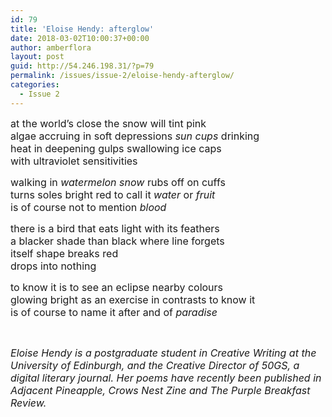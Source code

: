 ```yaml
---
id: 79
title: 'Eloise Hendy: afterglow'
date: 2018-03-02T10:00:37+00:00
author: amberflora
layout: post
guid: http://54.246.198.31/?p=79
permalink: /issues/issue-2/eloise-hendy-afterglow/
categories:
  - Issue 2
---
```

<span style="font-size: 12pt;">at the world’s close the snow will tint pink</span>  
 <span style="font-size: 12pt;">algae accruing in soft depressions <em>sun cups</em> drinking</span>  
 <span style="font-size: 12pt;">heat in deepening gulps swallowing ice caps</span>  
 <span style="font-size: 12pt;">with ultraviolet sensitivities</span>

<span style="font-size: 12pt;">walking in <em>watermelon snow</em> rubs off on cuffs</span>  
 <span style="font-size: 12pt;">turns soles bright red to call it <em>water</em> or <em>fruit</em></span>  
 <span style="font-size: 12pt;">is of course not to mention <em>blood</em></span>

<span style="font-size: 12pt;">there is a bird that eats light with its feathers</span>  
 <span style="font-size: 12pt;">a blacker shade than black where line forgets</span>  
 <span style="font-size: 12pt;">itself shape breaks red</span>  
 <span style="font-size: 12pt;">drops into nothing</span>

<span style="font-size: 12pt;">to know it is to see an eclipse nearby colours</span>  
 <span style="font-size: 12pt;">glowing bright as an exercise in contrasts to know it</span>  
 <span style="font-size: 12pt;">is of course to name it after and of <em>paradise</em></span>

&nbsp;

<span style="font-size: 12pt;"><em>Eloise Hendy is a postgraduate student in Creative Writing at the University of Edinburgh, and the Creative Director of 50GS, a digital literary journal. Her poems have recently been published in Adjacent Pineapple, Crows Nest Zine and The Purple Breakfast Review.</em></span>